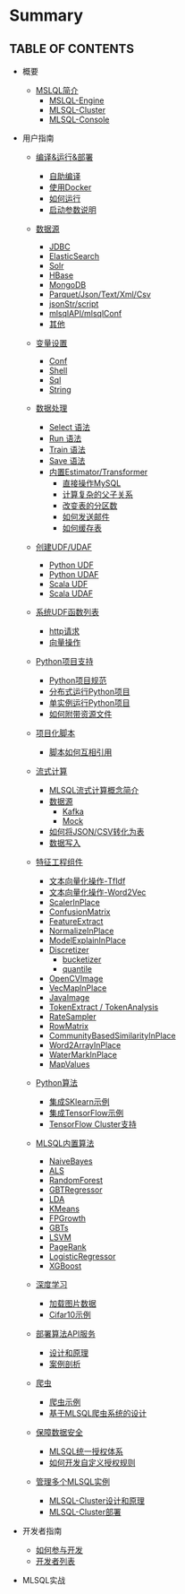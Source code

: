 <!--
  Licensed to the Apache Software Foundation (ASF) under one
  or more contributor license agreements.  See the NOTICE file
  distributed with this work for additional information
  regarding copyright ownership.  The ASF licenses this file
  to you under the Apache License, Version 2.0 (the
  "License"); you may not use this file except in compliance
  with the License.  You may obtain a copy of the License at

    http://www.apache.org/licenses/LICENSE-2.0

  Unless required by applicable law or agreed to in writing,
  software distributed under the License is distributed on an
  "AS IS" BASIS, WITHOUT WARRANTIES OR CONDITIONS OF ANY
  KIND, either express or implied.  See the License for the
  specific language governing permissions and limitations
  under the License.
-->

# Summary

## TABLE OF CONTENTS

* 概要
    * [MSLQL简介](getting_started/README.md)
        * [MSLQL-Engine](getting_started/mlsql-engine.md)
        * [MLSQL-Cluster](getting_started/mlsql-cluster.md)
        * [MLSQL-Console](getting_started/mlsql-console.md)

* 用户指南
    * [编译&运行&部署](installation/README.md)
        * [自助编译](installation/compile.md)
        * [使用Docker](installation/docker.md)   
        * [如何运行](installation/run.md)
        * [启动参数说明](installation/startup-configuration.md)
    
    * [数据源](datasource/README.md)      
        * [JDBC](datasource/jdbc.md)
        * [ElasticSearch](datasource/es.md)
        * [Solr](datasource/solr.md)
        * [HBase](datasource/hbase.md)
        * [MongoDB](datasource/mongodb.md)
        * [Parquet/Json/Text/Xml/Csv]()
        * [jsonStr/script]()
        * [mlsqlAPI/mlsqlConf]()
        * [其他]()
    
    * [变量设置]()
        * [Conf]()
        * [Shell]()
        * [Sql]()
        * [String]()
    
    * [数据处理]()
        * [Select 语法]()
        * [Run 语法]()
        * [Train 语法]()
        * [Save 语法]()   
        * [内置Estimator/Transformer]()
           * [直接操作MySQL]()
           * [计算复杂的父子关系]()
           * [改变表的分区数]()
           * [如何发送邮件]() 
           * [如何缓存表]()   
    
    * [创建UDF/UDAF]()
        * [Python UDF]()
        * [Python UDAF]()
        * [Scala UDF]()
        * [Scala UDAF]()
    
    * [系统UDF函数列表]()
        * [http请求]()
        * [向量操作]()
    
    * [Python项目支持]()
        * [Python项目规范]()
        * [分布式运行Python项目]()
        * [单实例运行Python项目]()
        * [如何附带资源文件]()  
    
    * [项目化脚本]()
        * [脚本如何互相引用]()
        
    * [流式计算]()
        * [MLSQL流式计算概念简介]()
        * [数据源]()
           * [Kafka]()
           * [Mock]()
        * [如何将JSON/CSV转化为表]()
        * [数据写入]()           
    
    * [特征工程组件]()
          
      * [文本向量化操作-TfIdf]()
      * [文本向量化操作-Word2Vec]()
      * [ScalerInPlace]()
      * [ConfusionMatrix]()
      * [FeatureExtract]()
      * [NormalizeInPlace]()
      * [ModelExplainInPlace]()
      * [Discretizer]()
        * [bucketizer]()
        * [quantile]()
      * [OpenCVImage]()
      * [VecMapInPlace]()
      * [JavaImage]()
      * [TokenExtract / TokenAnalysis]()
      * [RateSampler]()
      * [RowMatrix]()
      * [CommunityBasedSimilarityInPlace]()
      * [Word2ArrayInPlace]()
      * [WaterMarkInPlace]()      
      * [MapValues]()
                       
    * [Python算法]()
        * [集成SKlearn示例]()
        * [集成TensorFlow示例]()
        * [TensorFlow Cluster支持]()
    
    * [MLSQL内置算法]()
        * [NaiveBayes]()
        * [ALS]()
        * [RandomForest]()
        * [GBTRegressor]()
        * [LDA]()
        * [KMeans]()
        * [FPGrowth]()
        * [GBTs]()
        * [LSVM]()
        * [PageRank]()
        * [LogisticRegressor]()
        * [XGBoost]()
    
    * [深度学习]()
        * [加载图片数据]()
        * [Cifar10示例]()
        
    * [部署算法API服务]()
        * [设计和原理]()
        * [案例剖析]()        
        
    * [爬虫]()
        * [爬虫示例]()
        * [基于MLSQL爬虫系统的设计]()
    
    * [保障数据安全]()
        * [MLSQL统一授权体系]()
        * [如何开发自定义授权规则]()
    
    * [管理多个MLSQL实例]()
        * [MLSQL-Cluster设计和原理]()
        * [MLSQL-Cluster部署]()
        
* 开发者指南
    * [如何参与开发]()
    * [开发者列表]() 
* MLSQL实战            
         
    
           
           


    
        
